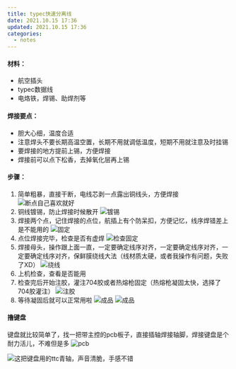 ```yaml
---
title: typec快速分离线
date: 2021.10.15 17:36
updated: 2021.10.15 17:36
categories: 
  - notes
---
```

#### 材料：

* 航空插头
* typec数据线
* 电烙铁，焊锡、助焊剂等
<!-- more -->
#### 焊接要点：

* 胆大心细，温度合适
* 注意焊头不要长期高温空置，长期不用就调低温度，短期不用就注意及时挂锡
* 要焊接的地方提前上锡，方便焊接
* 焊接前可以点下松香，去掉氧化层再上锡

#### 步骤：

1. 简单粗暴，直接干断，电线芯剥一点露出铜线头，方便焊接
![断点自己喜欢就好](https://cdn.jsdelivr.net/gh/BestJarvan/pic-imgs/imgs/202201171409142.png)
2. 铜线镀锡，防止焊接时候散开
![镀锡](https://cdn.jsdelivr.net/gh/BestJarvan/pic-imgs/imgs/202201171409132.png)
3. 焊接两个点，记住焊接的点位，航插上有个防呆扣，方便记忆，线序焊错差上是不能用的
![固定](https://cdn.jsdelivr.net/gh/BestJarvan/pic-imgs/imgs/202201171409503.png)
4. 点位焊接完毕，检查是否有虚焊
![检查固定](https://cdn.jsdelivr.net/gh/BestJarvan/pic-imgs/imgs/202201171409468.png)
5. 焊接母头，操作跟上面一直，一定要确定线序对齐，一定要确定线序对齐，一定要确定线序对齐，保鲜膜绕线大法（线材质太硬，或者我操作有问题，失败了XD）
![绕线](https://cdn.jsdelivr.net/gh/BestJarvan/pic-imgs/imgs/202201171410189.png)
5. 上机检查，查看是否能用
6. 检查完后开始注胶，灌注704胶或者热熔枪固定（热熔枪凝固太快，选择了704胶灌注）
![注胶](https://cdn.jsdelivr.net/gh/BestJarvan/pic-imgs/imgs/202201171410506.png)
7. 等待凝固后就可以正常用啦
![成品](https://cdn.jsdelivr.net/gh/BestJarvan/pic-imgs/imgs/202201171410555.png)
![成品](https://cdn.jsdelivr.net/gh/BestJarvan/pic-imgs/imgs/202201171410518.png)

#### 撸键盘
键盘就比较简单了，找一把带主控的pcb板子，直接插轴焊接轴脚，焊接键盘是个耐力活儿，不难但是多
![pcb](https://cdn.jsdelivr.net/gh/BestJarvan/pic-imgs/imgs/202201171410985.jpeg)

![这把键盘用的ttc青轴，声音清脆，手感不错](https://cdn.jsdelivr.net/gh/BestJarvan/pic-imgs/imgs/202201171410300.jpeg)